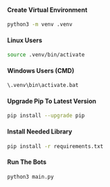#### Create Virtual Environment
```bash
python3 -m venv .venv
```
#### Linux Users
```bash
source .venv/bin/activate
```
#### Windows Users (CMD)
```bat
\.venv\bin\activate.bat
```
#### Upgrade Pip To Latest Version
```bash
pip install --upgrade pip
```
#### Install Needed Library 
```bash
pip install -r requirements.txt
```
#### Run The Bots
```bash
python3 main.py
```
